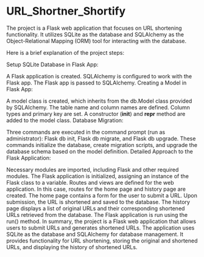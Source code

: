# URL_Shortner_Shortify

The project is a Flask web application that focuses on URL shortening functionality. It utilizes SQLite as the database and SQLAlchemy as the Object-Relational Mapping (ORM) tool for interacting with the database.

Here is a brief explanation of the project steps:

Setup SQLite Database in Flask App:

A Flask application is created.
SQLAlchemy is configured to work with the Flask app.
The Flask app is passed to SQLAlchemy.
Creating a Model in Flask App:

A model class is created, which inherits from the db.Model class provided by SQLAlchemy.
The table name and column names are defined.
Column types and primary key are set.
A constructor (__init__) and __repr__ method are added to the model class.
Database Migration:

Three commands are executed in the command prompt (run as administrator): Flask db init, Flask db migrate, and Flask db upgrade.
These commands initialize the database, create migration scripts, and upgrade the database schema based on the model definition.
Detailed Approach to the Flask Application:

Necessary modules are imported, including Flask and other required modules.
The Flask application is initialized, assigning an instance of the Flask class to a variable.
Routes and views are defined for the web application. In this case, routes for the home page and history page are created.
The home page contains a form for the user to submit a URL. Upon submission, the URL is shortened and saved to the database.
The history page displays a list of original URLs and their corresponding shortened URLs retrieved from the database.
The Flask application is run using the run() method.
In summary, the project is a Flask web application that allows users to submit URLs and generates shortened URLs. The application uses SQLite as the database and SQLAlchemy for database management. It provides functionality for URL shortening, storing the original and shortened URLs, and displaying the history of shortened URLs.
